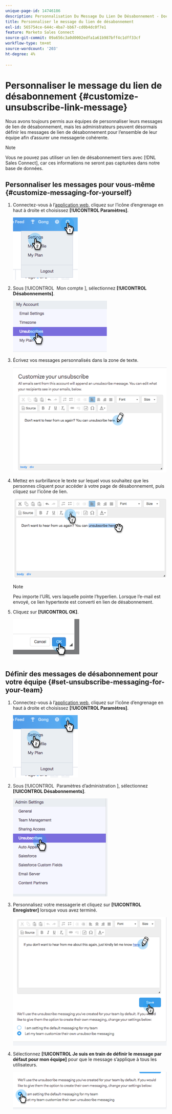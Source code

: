```yaml
---
unique-page-id: 14746186
description: Personnalisation Du Message Du Lien De Désabonnement - Documents Marketo - Documentation Du Produit
title: Personnaliser le message du lien de désabonnement
exl-id: 565754ce-644c-4ba7-bb67-cd0b4dc0f7e1
feature: Marketo Sales Connect
source-git-commit: 09a656c3a0d0002edfa1a61b987bff4c1dff33cf
workflow-type: tm+mt
source-wordcount: '203'
ht-degree: 4%

---
```


# Personnaliser le message du lien de désabonnement {#customize-unsubscribe-link-message}

Nous avons toujours permis aux équipes de personnaliser leurs messages de lien de désabonnement, mais les administrateurs peuvent désormais définir les messages de lien de désabonnement pour l’ensemble de leur équipe afin d’assurer une messagerie cohérente.

>[!NOTE]
>
>Vous ne pouvez pas utiliser un lien de désabonnement tiers avec [!DNL Sales Connect], car ces informations ne seront pas capturées dans notre base de données.

## Personnaliser les messages pour vous-même {#customize-messaging-for-yourself}

1. Connectez-vous à l’[application web](https://toutapp.com/login), cliquez sur l’icône d’engrenage en haut à droite et choisissez **[!UICONTROL Paramètres]**.

   ![](assets/one.png)

1. Sous [!UICONTROL &#x200B; Mon compte &#x200B;], sélectionnez **[!UICONTROL Désabonnements]**.

   ![](assets/two-1.png)

1. Écrivez vos messages personnalisés dans la zone de texte.

   ![](assets/three-1.png)

1. Mettez en surbrillance le texte sur lequel vous souhaitez que les personnes cliquent pour accéder à votre page de désabonnement, puis cliquez sur l’icône de lien.

   ![](assets/four-1.png)

   >[!NOTE]
   >
   >Peu importe l’URL vers laquelle pointe l’hyperlien. Lorsque l’e-mail est envoyé, ce lien hypertexte est converti en lien de désabonnement.

1. Cliquez sur **[!UICONTROL OK]**.

   ![](assets/five.png)

## Définir des messages de désabonnement pour votre équipe {#set-unsubscribe-messaging-for-your-team}

1. Connectez-vous à l’[application web](https://toutapp.com/login), cliquez sur l’icône d’engrenage en haut à droite et choisissez **[!UICONTROL Paramètres]**.

   ![](assets/six.png)

1. Sous [!UICONTROL &#x200B; Paramètres d’administration &#x200B;], sélectionnez **[!UICONTROL Désabonnements]**.

   ![](assets/eight.png)

1. Personnalisez votre messagerie et cliquez sur **[!UICONTROL Enregistrer]** lorsque vous avez terminé.

   ![](assets/seven.png)

1. Sélectionnez **[!UICONTROL Je suis en train de définir le message par défaut pour mon équipe]** pour que le message s’applique à tous les utilisateurs.

   ![](assets/eleven.png)
